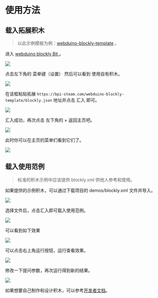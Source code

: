 # 使用方法

## 载入拓展积木

> 以此示例模板为例：[webduino-blockly-template](https://bpi-steam.com/webduino-blockly-template/) 。

进入 [ webduino blockly Bit ](https://bit.webduino.com.cn/blockly/?lang=zh-hans)。

![](basic/0.png)

点击左下角的 菜单键（设置） 然后可以看到 使用自有积木。

![](basic/1.png)

在该框粘贴拓展 `https://bpi-steam.com/webduino-blockly-template/blockly.json` 地址并点击 汇入 即可。

![](basic/2.png)

汇入成功，再次点击 左下角的 × 返回主页吧。

![](basic/3.png)

此时你可以在主页的菜单们看到它们了。

![](basic/4.png)

## 载入使用范例

> 标准的积木示例中应该提供 blockly.xml 供他人参考和使用。

如果提供的示例积木，可以通过下载项目的 demos/blockly.xml 文件并导入。

![](basic/5.png)

选择文件后，点击汇入即可载入使用范例。

![](basic/6.png)

可以看到如下效果

![](basic/7.png)

可以点击右上角运行按钮，运行查看效果。

![](basic/8.png)

修改一下提问参数，再次运行得到新的结果。

![](basic/9.png)

如果想要自己制作和设计积木，可以参考[开发者文档](http://dev.bpi-steam.com)。